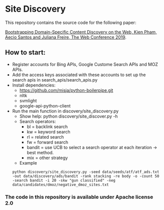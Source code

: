 # Site Discovery
This repository contains the source code for the following paper:

[Bootstrapping Domain-Specific Content Discovery on the Web, Kien Pham, Aecio Santos and Juliana Freire, The Web Conference 2019](https://arxiv.org/pdf/1902.09667.pdf).

## How to start:
- Register accounts for Bing APIs, Google Custome Search APIs and MOZ APIs.
- Add the access keys associated with these accounts to set up the search apis in search_apis/search_apis.py 
- Install dependencies:
	- https://github.com/misja/python-boilerpipe.git
	- nltk
	- svmlight
	- google-api-python-client
- Run the main function in discovery/site_discovery.py
	- Show help: python discovery/site_discover.py -h
	- Search operators:
		- bl = backlink search
		- kw = keyword search
		- rl = related search 
		- fw = forward search
		- bandit = use UCB to select a search operator at each iteration -> best method.
		- mix = other strategy
	- Example
	```
	python discovery/site_discovery.py -seed data/seeds/atf/atf_ads.txt -out data/discovery/ads/bandit -rank stacking -re body -o -count 50 -search bandit -i 20 -skw "gun classified" -neg data/candidates/dmoz/negative_dmoz_sites.txt
	```

### The code in this repository is available under Apache license 2.0
